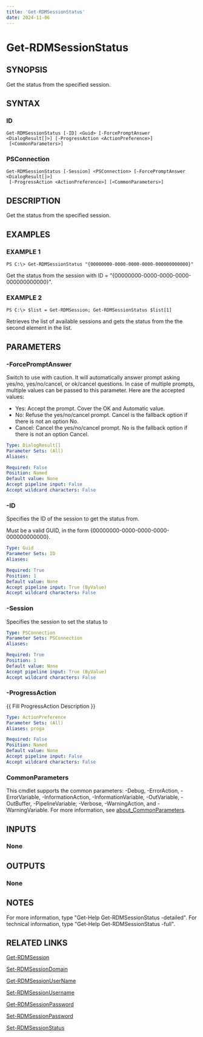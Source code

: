 ```yaml
---
title: 'Get-RDMSessionStatus'
date: 2024-11-06
---
```



# Get-RDMSessionStatus

## SYNOPSIS
Get the status from the specified session.

## SYNTAX

### ID
```
Get-RDMSessionStatus [-ID] <Guid> [-ForcePromptAnswer <DialogResult[]>] [-ProgressAction <ActionPreference>]
 [<CommonParameters>]
```

### PSConnection
```
Get-RDMSessionStatus [-Session] <PSConnection> [-ForcePromptAnswer <DialogResult[]>]
 [-ProgressAction <ActionPreference>] [<CommonParameters>]
```

## DESCRIPTION
Get the status from the specified session.

## EXAMPLES

### EXAMPLE 1
```
PS C:\> Get-RDMSessionStatus "{00000000-0000-0000-0000-000000000000}"
```

Get the status from the session with ID = "{00000000-0000-0000-0000-000000000000}".

### EXAMPLE 2
```
PS C:\> $list = Get-RDMSession; Get-RDMSessionStatus $list[1]
```

Retrieves the list of available sessions and gets the status from the the second element in the list.

## PARAMETERS

### -ForcePromptAnswer
Switch to use with caution.
It will automatically answer prompt asking yes/no, yes/no/cancel, or ok/cancel questions.
In case of multiple prompts, multiple values can be passed to this parameter.
Here are the accepted values:
- Yes: Accept the prompt.
Cover the OK and Automatic value.
- No: Refuse the yes/no/cancel prompt.
Cancel is the fallback option if there is not an option No.
- Cancel: Cancel the yes/no/cancel prompt.
No is the fallback option if there is not an option Cancel.

```yaml
Type: DialogResult[]
Parameter Sets: (All)
Aliases:

Required: False
Position: Named
Default value: None
Accept pipeline input: False
Accept wildcard characters: False
```

### -ID
Specifies the ID of the session to get the status from.

Must be a valid GUID, in the form {00000000-0000-0000-0000-000000000000}.

```yaml
Type: Guid
Parameter Sets: ID
Aliases:

Required: True
Position: 1
Default value: None
Accept pipeline input: True (ByValue)
Accept wildcard characters: False
```

### -Session
Specifies the session to set the status to

```yaml
Type: PSConnection
Parameter Sets: PSConnection
Aliases:

Required: True
Position: 1
Default value: None
Accept pipeline input: True (ByValue)
Accept wildcard characters: False
```

### -ProgressAction
{{ Fill ProgressAction Description }}

```yaml
Type: ActionPreference
Parameter Sets: (All)
Aliases: proga

Required: False
Position: Named
Default value: None
Accept pipeline input: False
Accept wildcard characters: False
```

### CommonParameters
This cmdlet supports the common parameters: -Debug, -ErrorAction, -ErrorVariable, -InformationAction, -InformationVariable, -OutVariable, -OutBuffer, -PipelineVariable, -Verbose, -WarningAction, and -WarningVariable. For more information, see [about_CommonParameters](http://go.microsoft.com/fwlink/?LinkID=113216).

## INPUTS

### None
## OUTPUTS

### None
## NOTES
For more information, type "Get-Help Get-RDMSessionStatus -detailed".
For technical information, type "Get-Help Get-RDMSessionStatus -full".

## RELATED LINKS

[Get-RDMSession](http://127.0.0.1:1111/docs/Get-RDMSession/)

[Set-RDMSessionDomain](http://127.0.0.1:1111/docs/Set-RDMSessionDomain/)

[Get-RDMSessionUserName](http://127.0.0.1:1111/docs/Get-RDMSessionUserName/)

[Set-RDMSessionUsername](http://127.0.0.1:1111/docs/Set-RDMSessionUsername/)

[Get-RDMSessionPassword](http://127.0.0.1:1111/docs/Get-RDMSessionPassword/)

[Set-RDMSessionPassword](http://127.0.0.1:1111/docs/Set-RDMSessionPassword/)

[Set-RDMSessionStatus](http://127.0.0.1:1111/docs/Set-RDMSessionStatus/)

